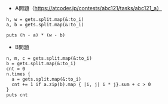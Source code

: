 - A問題（https://atcoder.jp/contests/abc121/tasks/abc121_a）

```
h, w = gets.split.map(&:to_i)
a, b = gets.split.map(&:to_i)

puts (h - a) * (w - b)
```

- B問題
```
n, m, c = gets.split.map(&:to_i)
b = gets.split.map(&:to_i)
cnt = 0
n.times {
  a = gets.split.map(&:to_i)
  cnt += 1 if a.zip(b).map { |i, j| i * j}.sum + c > 0
}
puts cnt
```
